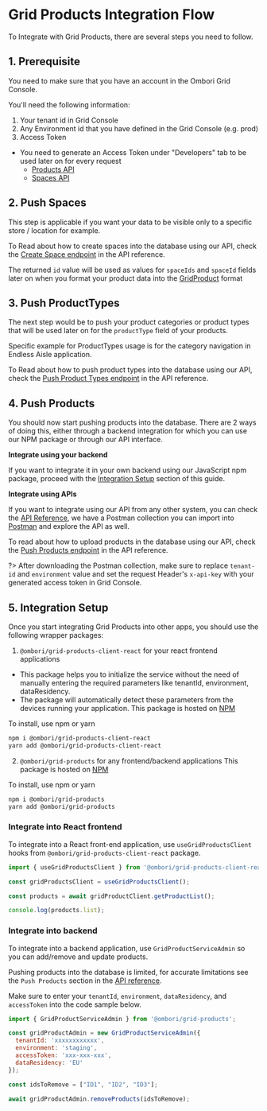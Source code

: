 # Grid Products Integration Flow
To Integrate with Grid Products, there are several steps you need to follow.

## 1. Prerequisite

You need to make sure that you have an account in the Ombori Grid Console.

You'll need the following information:
1. Your tenant id in Grid Console
2. Any Environment id that you have defined in the Grid Console (e.g. prod)
3. Access Token
  - You need to generate an Access Token under "Developers" tab to be used later on for every request
     - [Products API](/grid-products/api?id=request-authentication)
     - [Spaces API](/grid-products/spaces-api?id=request-authentication)

## 2. Push Spaces

This step is applicable if you want your data to be visible only to a specific store / location for example.

To Read about how to create spaces into the database using our API, check the [Create Space endpoint](/grid-products/api?id=post-space) in the API reference.

The returned `id` value will be used as values for `spaceIds` and `spaceId` fields later on when you format your product data into the [GridProduct](/grid-products/data-model?id=gridproduct) format

## 3. Push ProductTypes

The next step would be to push your product categories or product types that will be used later on for the `productType` field of your products.

Specific example for ProductTypes usage is for the category navigation in Endless Aisle application.

To Read about how to push product types into the database using our API, check the [Push Product Types endpoint](/grid-products/api?id=post-push-product-types) in the API reference.


## 4. Push Products
You should now start pushing products into the database. There are 2 ways of doing this, either through a backend integration for which you can use our NPM package or through our API interface.

**Integrate using your backend**

If you want to integrate it in your own backend using our JavaScript npm package, proceed with the [Integration Setup](/grid-products/integration-flow?id=integration-setup) section of this guide.

**Integrate using APIs**

If you want to integrate using our API from any other system, you can check the [API Reference](/grid-products/api), we have a Postman collection you can import into [Postman](https://www.postman.com/) and explore the API as well.

To read about how to upload products in the database using our API, check the  [Push Products endpoint](/grid-products/api?id=post-push-products) in the API reference.

?> After downloading the Postman collection, make sure to replace `tenant-id` and `environment` value and set the request Header's `x-api-key` with your generated access token in Grid Console.

## 5. Integration Setup
Once you start integrating Grid Products into other apps, you should use the following wrapper packages: 
1. `@ombori/grid-products-client-react` for your react frontend applications
- This package helps you to initialize the service without the need of manually entering the required parameters like tenantId, environment, dataResidency.
- The package will automatically detect these parameters from the devices running your application.
This package is hosted on [NPM](https://www.npmjs.com/package/@ombori/grid-products-client-react)

To install, use npm or yarn

```bash
npm i @ombori/grid-products-client-react
yarn add @ombori/grid-products-client-react
```

2. `@ombori/grid-products` for any frontend/backend applications
This package is hosted on [NPM](https://www.npmjs.com/package/@ombori/grid-products)

To install, use npm or yarn

```bash
npm i @ombori/grid-products
yarn add @ombori/grid-products
```

### Integrate into React frontend
To integrate into a React front-end application, use `useGridProductsClient` hooks from `@ombori/grid-products-client-react` package. 

```javascript
import { useGridProductsClient } from '@ombori/grid-products-client-react';

const gridProductsClient = useGridProductsClient();

const products = await gridProductClient.getProductList();

console.log(products.list);
```

### Integrate into backend
To integrate into a backend application, use `GridProductServiceAdmin` so you can add/remove and update products.

Pushing products into the database is limited, for accurate limitations see the `Push Products` section in the [API reference](/grid-products/api?id=post-push-products).

 Make sure to enter your `tenantId`, `environment`, `dataResidency`, and `accessToken` into the code sample below.

```javascript
import { GridProductServiceAdmin } from '@ombori/grid-products';

const gridProductAdmin = new GridProductServiceAdmin({
  tenantId: 'xxxxxxxxxxxx',
  environment: 'staging',
  accessToken: 'xxx-xxx-xxx',
  dataResidency: 'EU'
});

const idsToRemove = ["ID1", "ID2", "ID3"];

await gridProductAdmin.removeProducts(idsToRemove);
```
